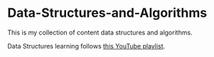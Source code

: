 # Data-Structures-and-Algorithms

This is my collection of content data structures and algorithms.

Data Structures learning follows [this YouTube playlist](https://www.youtube.com/playlist?list=PL2_aWCzGMAwI3W_JlcBbtYTwiQSsOTa6P).